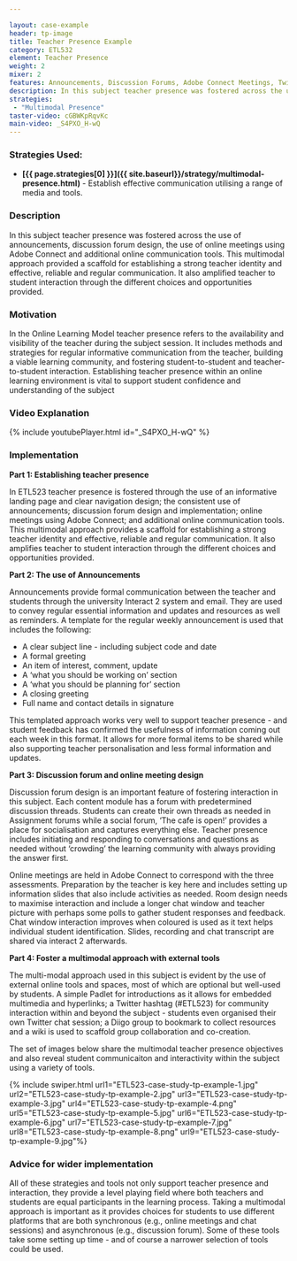 ```yaml
---

layout: case-example
header: tp-image
title: Teacher Presence Example
category: ETL532
element: Teacher Presence
weight: 2
mixer: 2
features: Announcements, Discussion Forums, Adobe Connect Meetings, Twitter
description: In this subject teacher presence was fostered across the use of announcements, discussion forum design, the use of online meetings using Adobe Connect and additional online communication tools.  This multimodal approach provided a scaffold for establishing a strong teacher identity and effective, reliable and regular communication. It also amplified teacher to student interaction through the different choices and opportunities provided.
strategies:
 - "Multimodal Presence"
taster-video: cGBWKpRqvKc
main-video: _S4PXO_H-wQ
---
```


### Strategies Used:

- **[{{ page.strategies[0] }}]({{ site.baseurl}}/strategy/multimodal-presence.html)** - Establish effective communication utilising a range of media and tools. 

### Description

In this subject teacher presence was fostered across the use of announcements, discussion forum design, the use of online meetings using Adobe Connect and additional online communication tools. This multimodal approach provided a scaffold for establishing a strong teacher identity and effective, reliable and regular communication. It also amplified teacher to student interaction through the different choices and opportunities provided.

### Motivation

In the Online Learning Model teacher presence refers to the availability and visibility of the teacher during the subject session. It includes methods and strategies for regular informative communication from the teacher, building a viable learning community, and fostering student-to-student and teacher-to-student interaction. Establishing teacher presence within an online learning environment is vital to support student confidence and understanding of the subject

### Video Explanation

{% include youtubePlayer.html id="_S4PXO_H-wQ" %}

### Implementation

**Part 1: Establishing teacher presence**

In ETL523 teacher presence is fostered through the use of an informative landing page and clear navigation design; the consistent use of announcements; discussion forum design and implementation; online meetings using Adobe Connect; and additional online communication tools. This multimodal approach provides a scaffold for establishing a strong teacher identity and effective, reliable and regular communication. It also amplifies teacher to student interaction through the different choices and opportunities provided.

**Part 2: The use of Announcements**

Announcements provide formal communication between the teacher and students through the university Interact 2 system and email. They are used to convey regular essential information and updates and resources as well as reminders. A template for the regular weekly announcement is used that includes the following:

- A clear subject line - including subject code and date
- A formal greeting
- An item of interest, comment, update
- A ‘what you should be working on’ section
- A ‘what you should be planning for’ section
- A closing greeting
- Full name and contact details in signature

This templated approach works very well to support teacher presence - and student feedback has confirmed the usefulness of information coming out each week in this format. It allows for more formal items to be shared while also supporting teacher personalisation and less formal information and updates.

**Part 3: Discussion forum and online meeting design**

Discussion forum design is an important feature of fostering interaction in this subject. Each content module has a forum with predetermined discussion threads. Students can create their own threads as needed in Assignment forums while a social forum, ‘The cafe is open!’ provides a place for socialisation and captures everything else. Teacher presence includes initiating and responding to conversations and questions as needed without ‘crowding’ the learning community with always providing the answer first.

Online meetings are held in Adobe Connect to correspond with the three assessments. Preparation by the teacher is key here and includes setting up information slides that also include activities as needed. Room design needs to maximise interaction and include a longer chat window and teacher picture with perhaps some polls to gather student responses and feedback. Chat window interaction improves when coloured is used as it text helps individual student identification. Slides, recording and chat transcript are shared via interact 2 afterwards.

**Part 4: Foster a multimodal approach with external tools**

The multi-modal approach used in this subject is evident by the use of external online tools and spaces, most of which are optional but well-used by students. A simple Padlet for introductions as it allows for embedded multimedia and hyperlinks; a Twitter hashtag (#ETL523) for community interaction within and beyond the subject - students even organised their own Twitter chat session; a Diigo group to bookmark to collect resources and a wiki is used to scaffold group collaboration and co-creation.

The set of images below share the multimodal teacher presence objectives and also reveal student communicaiton and interactivity within the subject using a variety of tools.

{% include swiper.html url1="ETL523-case-study-tp-example-1.jpg" url2="ETL523-case-study-tp-example-2.jpg" url3="ETL523-case-study-tp-example-3.jpg" url4="ETL523-case-study-tp-example-4.png" url5="ETL523-case-study-tp-example-5.jpg" url6="ETL523-case-study-tp-example-6.jpg" url7="ETL523-case-study-tp-example-7.jpg" url8="ETL523-case-study-tp-example-8.png" url9="ETL523-case-study-tp-example-9.jpg"%}

### Advice for wider implementation

All of these strategies and tools not only support teacher presence and interaction, they provide a level playing field where both teachers and students are equal participants in the learning process. Taking a multimodal approach is important as it provides choices for students to use different platforms that are both synchronous (e.g., online meetings and chat sessions) and asynchronous (e.g., discussion forum). Some of these tools take some setting up time - and of course a narrower selection of tools could be used.
